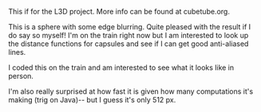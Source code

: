 This if for the L3D project.  More info can be found at cubetube.org.

This is a sphere with some edge blurring.  Quite pleased with the result if I do say so myself!  I'm on the train right now but I am interested to look up the distance functions for capsules and see if I can get good anti-aliased lines.

I coded this on the train and am interested to see what it looks like in person.

I'm also really surprised at how fast it is given how many computations it's making (trig on Java)-- but I guess it's only 512 px.
